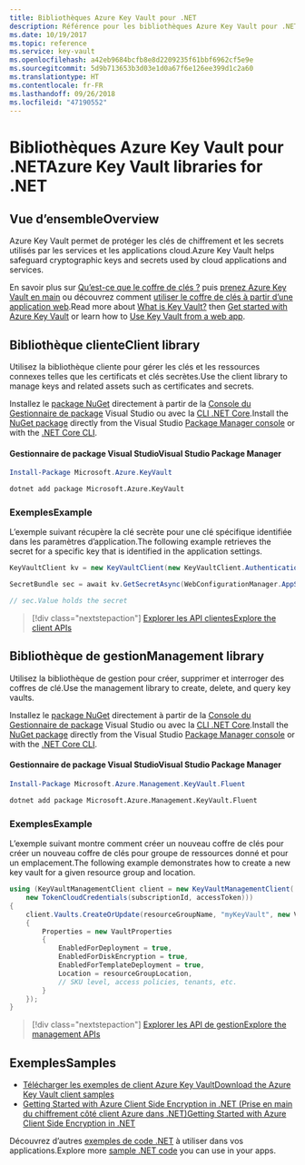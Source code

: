 ```yaml
---
title: Bibliothèques Azure Key Vault pour .NET
description: Référence pour les bibliothèques Azure Key Vault pour .NET
ms.date: 10/19/2017
ms.topic: reference
ms.service: key-vault
ms.openlocfilehash: a42eb9684bcfb8e8d2209235f61bbf6962cf5e9e
ms.sourcegitcommit: 5d9b713653b3d03e1d0a67f6e126ee399d1c2a60
ms.translationtype: HT
ms.contentlocale: fr-FR
ms.lasthandoff: 09/26/2018
ms.locfileid: "47190552"
---
```

# <a name="azure-key-vault-libraries-for-net"></a><span data-ttu-id="62686-103">Bibliothèques Azure Key Vault pour .NET</span><span class="sxs-lookup"><span data-stu-id="62686-103">Azure Key Vault libraries for .NET</span></span>

## <a name="overview"></a><span data-ttu-id="62686-104">Vue d’ensemble</span><span class="sxs-lookup"><span data-stu-id="62686-104">Overview</span></span>

<span data-ttu-id="62686-105">Azure Key Vault permet de protéger les clés de chiffrement et les secrets utilisés par les services et les applications cloud.</span><span class="sxs-lookup"><span data-stu-id="62686-105">Azure Key Vault helps safeguard cryptographic keys and secrets used by cloud applications and services.</span></span>

<span data-ttu-id="62686-106">En savoir plus sur [Qu’est-ce que le coffre de clés ?](/azure/key-vault/key-vault-whatis) puis [prenez Azure Key Vault en main](/azure/key-vault/key-vault-get-started) ou découvrez comment [utiliser le coffre de clés à partir d’une application web](/azure/key-vault/key-vault-use-from-web-application).</span><span class="sxs-lookup"><span data-stu-id="62686-106">Read more about [What is Key Vault?](/azure/key-vault/key-vault-whatis) then [Get started with Azure Key Vault](/azure/key-vault/key-vault-get-started) or learn how to [Use Key Vault from a web app](/azure/key-vault/key-vault-use-from-web-application).</span></span>

## <a name="client-library"></a><span data-ttu-id="62686-107">Bibliothèque cliente</span><span class="sxs-lookup"><span data-stu-id="62686-107">Client library</span></span>

<span data-ttu-id="62686-108">Utilisez la bibliothèque cliente pour gérer les clés et les ressources connexes telles que les certificats et clés secrètes.</span><span class="sxs-lookup"><span data-stu-id="62686-108">Use the client library to manage keys and related assets such as certificates and secrets.</span></span>

<span data-ttu-id="62686-109">Installez le [package NuGet](https://www.nuget.org/packages/Microsoft.Azure.KeyVault) directement à partir de la [Console du Gestionnaire de package][PackageManager] Visual Studio ou avec la [CLI .NET Core][DotNetCLI].</span><span class="sxs-lookup"><span data-stu-id="62686-109">Install the [NuGet package](https://www.nuget.org/packages/Microsoft.Azure.KeyVault) directly from the Visual Studio [Package Manager console][PackageManager] or with the [.NET Core CLI][DotNetCLI].</span></span>

#### <a name="visual-studio-package-manager"></a><span data-ttu-id="62686-110">Gestionnaire de package Visual Studio</span><span class="sxs-lookup"><span data-stu-id="62686-110">Visual Studio Package Manager</span></span>

```powershell
Install-Package Microsoft.Azure.KeyVault
```

```bash
dotnet add package Microsoft.Azure.KeyVault
```

### <a name="example"></a><span data-ttu-id="62686-111">Exemples</span><span class="sxs-lookup"><span data-stu-id="62686-111">Example</span></span>

<span data-ttu-id="62686-112">L’exemple suivant récupère la clé secrète pour une clé spécifique identifiée dans les paramètres d’application.</span><span class="sxs-lookup"><span data-stu-id="62686-112">The following example retrieves the secret for a specific key that is identified in the application settings.</span></span>

```csharp
KeyVaultClient kv = new KeyVaultClient(new KeyVaultClient.AuthenticationCallback(securityToken));

SecretBundle sec = await kv.GetSecretAsync(WebConfigurationManager.AppSettings["SecretUri"]);

// sec.Value holds the secret
```

> [!div class="nextstepaction"]
> [<span data-ttu-id="62686-113">Explorer les API clientes</span><span class="sxs-lookup"><span data-stu-id="62686-113">Explore the client APIs</span></span>](/dotnet/api/overview/azure/keyvault/client)

## <a name="management-library"></a><span data-ttu-id="62686-114">Bibliothèque de gestion</span><span class="sxs-lookup"><span data-stu-id="62686-114">Management library</span></span>

<span data-ttu-id="62686-115">Utilisez la bibliothèque de gestion pour créer, supprimer et interroger des coffres de clé.</span><span class="sxs-lookup"><span data-stu-id="62686-115">Use the management library to create, delete, and query key vaults.</span></span>

<span data-ttu-id="62686-116">Installez le [package NuGet](https://www.nuget.org/packages/Microsoft.Azure.Management.KeyVault.Fluent) directement à partir de la [Console du Gestionnaire de package][PackageManager] Visual Studio ou avec la [CLI .NET Core][DotNetCLI].</span><span class="sxs-lookup"><span data-stu-id="62686-116">Install the [NuGet package](https://www.nuget.org/packages/Microsoft.Azure.Management.KeyVault.Fluent) directly from the Visual Studio [Package Manager console][PackageManager] or with the [.NET Core CLI][DotNetCLI].</span></span>

#### <a name="visual-studio-package-manager"></a><span data-ttu-id="62686-117">Gestionnaire de package Visual Studio</span><span class="sxs-lookup"><span data-stu-id="62686-117">Visual Studio Package Manager</span></span>

```powershell
Install-Package Microsoft.Azure.Management.KeyVault.Fluent
```

```bash
dotnet add package Microsoft.Azure.Management.KeyVault.Fluent
```

### <a name="example"></a><span data-ttu-id="62686-118">Exemples</span><span class="sxs-lookup"><span data-stu-id="62686-118">Example</span></span>

<span data-ttu-id="62686-119">L’exemple suivant montre comment créer un nouveau coffre de clés pour créer un nouveau coffre de clés pour groupe de ressources donné et pour un emplacement.</span><span class="sxs-lookup"><span data-stu-id="62686-119">The following example demonstrates how to create a new key vault for a given resource group and location.</span></span>

```csharp
using (KeyVaultManagementClient client = new KeyVaultManagementClient(
    new TokenCloudCredentials(subscriptionId, accessToken)))
{
    client.Vaults.CreateOrUpdate(resourceGroupName, "myKeyVault", new VaultCreateOrUpdateParameters
    {
        Properties = new VaultProperties
        {
            EnabledForDeployment = true,
            EnabledForDiskEncryption = true,
            EnabledForTemplateDeployment = true,
            Location = resourceGroupLocation,
            // SKU level, access policies, tenants, etc.
        }
    });
}
```

> [!div class="nextstepaction"]
> [<span data-ttu-id="62686-120">Explorer les API de gestion</span><span class="sxs-lookup"><span data-stu-id="62686-120">Explore the management APIs</span></span>](/dotnet/api/overview/azure/keyvault/management)

## <a name="samples"></a><span data-ttu-id="62686-121">Exemples</span><span class="sxs-lookup"><span data-stu-id="62686-121">Samples</span></span>

* [<span data-ttu-id="62686-122">Télécharger les exemples de client Azure Key Vault</span><span class="sxs-lookup"><span data-stu-id="62686-122">Download the Azure Key Vault client samples</span></span>](https://www.microsoft.com/download/details.aspx?id=45343)
* [<span data-ttu-id="62686-123">Getting Started with Azure Client Side Encryption in .NET (Prise en main du chiffrement côté client Azure dans .NET)</span><span class="sxs-lookup"><span data-stu-id="62686-123">Getting Started with Azure Client Side Encryption in .NET</span></span>](https://azure.microsoft.com/resources/samples/storage-dotnet-client-side-encryption/)


<span data-ttu-id="62686-124">Découvrez d’autres [exemples de code .NET](https://azure.microsoft.com/resources/samples/?platform=dotnet) à utiliser dans vos applications.</span><span class="sxs-lookup"><span data-stu-id="62686-124">Explore more [sample .NET code](https://azure.microsoft.com/resources/samples/?platform=dotnet) you can use in your apps.</span></span>

[PackageManager]: https://docs.microsoft.com/nuget/tools/package-manager-console
[DotNetCLI]: https://docs.microsoft.com/dotnet/core/tools/dotnet-add-package
